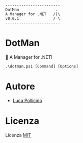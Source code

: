 ```
------------------------
DotMan                .
A Manager for .NET   /|\
v0.0.1               / \
------------------------
```

# DotMan

🧩 A Manager for .NET!

```
.\dotman.ps1 [Command] [Options]
```



# Autore

- [Luca Pollicino](https://github.com/reallukee)



# Licenza

Licenza [MIT](./LICENSE)
